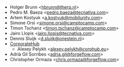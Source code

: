 - Holger Brunn \<<hbrunn@therp.nl>\>
- Pedro M. Baeza \<<pedro.baeza@tecnativa.com>\>
- Artem Kostyuk \<<a.kostyuk@mobilunity.com>\>
- Simone Orsi \<<simone.orsi@camptocamp.com>\>
- Timon Tschanz \<<timon.tschanz@camptocamp.com>\>
- Jairo Llopis \<<jairo.llopis@tecnativa.com>\>
- Dennis Sluijk \<<d.sluijk@onestein.nl>\>
- [CorporateHub](https://corporatehub.eu/)
  - Alexey Pelykh \<<alexey.pelykh@corphub.eu>\>
- Adrià Gil Sorribes \<<adria.gil@forgeflow.com>\>
- Christopher Ormaza \<<chris.ormaza@forgeflow.com>\>
